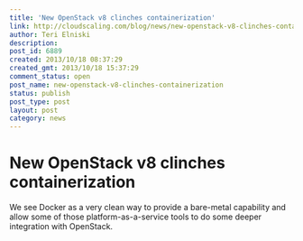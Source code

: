 ```yaml
---
title: 'New OpenStack v8 clinches containerization'
link: http://cloudscaling.com/blog/news/new-openstack-v8-clinches-containerization/
author: Teri Elniski
description: 
post_id: 6889
created: 2013/10/18 08:37:29
created_gmt: 2013/10/18 15:37:29
comment_status: open
post_name: new-openstack-v8-clinches-containerization
status: publish
post_type: post
layout: post
category: news
---
```


# New OpenStack v8 clinches containerization

We see Docker as a very clean way to provide a bare-metal capability and allow some of those platform-as-a-service tools to do some deeper integration with OpenStack.